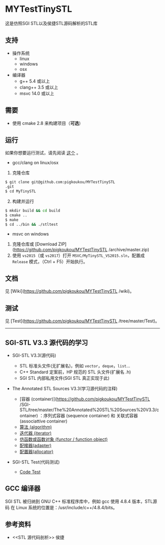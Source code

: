# MYTestTinySTL
这是仿照SGI STL以及侯捷STL源码解析的STL库

## 支持

* 操作系统
  * linux
  * windows
  * osx
* 编译器
  * g++ 5.4 或以上
  * clang++ 3.5 或以上
  * msvc 14.0 或以上

## 需要
  * 使用 cmake 2.8 来构建项目（**可选**）

## 运行

如果你想要运行测试，请先阅读 [这个](https://github.com/pigkoukou/MYTestTinySTL/tree/main/MyTinySTL-master/Test/README.md) 。

  * gcc/clang on linux/osx
  1. 克隆仓库
```bash
$ git clone git@github.com:pigkoukou/MYTestTinySTL
.git
$ cd MyTinySTL
```
  2. 构建并运行
```bash
$ mkdir build && cd build
$ cmake ..
$ make
$ cd ../bin && ./stltest
```

  * msvc on windows
  1. 克隆仓库或 [Download ZIP](https://github.com/pigkoukou/MYTestTinySTL
/archive/master.zip)
  2. 使用 `vs2015`（或 `vs2017`）打开 `MSVC/MyTinySTL_VS2015.sln`，配置成 `Release` 模式，（Ctrl + F5）开始执行。
  
## 文档
  见 [Wiki](https://github.com/pigkoukou/MYTestTinySTL
/wiki)。

## 测试
  见 [Test](https://github.com/pigkoukou/MYTestTinySTL
/tree/master/Test)。

---
## SGI-STL V3.3 源代码的学习

* SGI-STL V3.3(源代码)
  + STL 标准头文件(无扩展名)，例如 `vector`，`deque`，`list`...
  + C++ Standard 定案前，HP 规范的 STL 头文件(扩展名 .h)
  + SGI STL 内部私用文件(SGI STL 真正实现于此)
  
* The Annotated STL Sources V3.3(学习源代码的注释)
  + [容器 (container)](https://github.com/pigkoukou/MYTestTinySTL
/SGI-STL/tree/master/The%20Annotated%20STL%20Sources%20V3.3/container) ：序列式容器 (sequence container) 和 关联式容器 (associattive container)
  + [算法 (algorithm)](https://github.com/steveLauwh/SGI-STL/tree/master/The%20Annotated%20STL%20Sources%20V3.3/algorithm)
  + [迭代器 (iterator)](https://github.com/steveLauwh/SGI-STL/tree/master/The%20Annotated%20STL%20Sources%20V3.3/iterator)
  + [仿函数或函数对象 (functor / function object)](https://github.com/steveLauwh/SGI-STL/tree/master/The%20Annotated%20STL%20Sources%20V3.3/functor-function%20object)
  + [配接器(adapter)](https://github.com/steveLauwh/SGI-STL/tree/master/The%20Annotated%20STL%20Sources%20V3.3/adapter)
  + [配置器(allocator)](https://github.com/steveLauwh/SGI-STL/tree/master/The%20Annotated%20STL%20Sources%20V3.3/allocator)

* SGI-STL Test(代码测试)

  + [Code Test](https://github.com/steveLauwh/SGI-STL/tree/master/SGI-STL%20Test)

## GCC 编译器

SGI STL 被归纳到 GNU C++ 标准程序库中，例如 gcc 使用 4.8.4 版本，STL源码 在 Linux 系统的位置是：/usr/include/c++/4.8.4/bits。

## 参考资料

* <<STL 源代码剖析>> 侯捷

